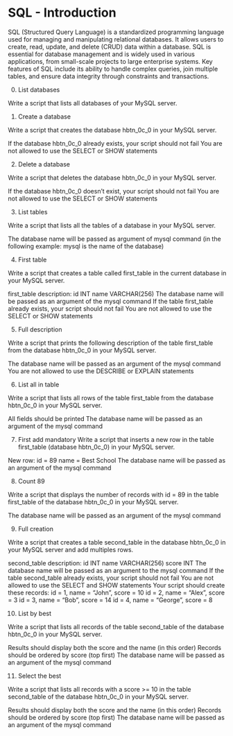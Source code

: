 # SQL - Introduction

SQL (Structured Query Language) is a standardized programming language used for managing and manipulating relational databases. It allows users to create, read, update, and delete (CRUD) data within a database. SQL is essential for database management and is widely used in various applications, from small-scale projects to large enterprise systems. Key features of SQL include its ability to handle complex queries, join multiple tables, and ensure data integrity through constraints and transactions.

0. List databases

Write a script that lists all databases of your MySQL server.

1. Create a database

Write a script that creates the database hbtn_0c_0 in your MySQL server.

If the database hbtn_0c_0 already exists, your script should not fail
You are not allowed to use the SELECT or SHOW statements

2. Delete a database

Write a script that deletes the database hbtn_0c_0 in your MySQL server.

If the database hbtn_0c_0 doesn’t exist, your script should not fail
You are not allowed to use the SELECT or SHOW statements

3. List tables

Write a script that lists all the tables of a database in your MySQL server.

The database name will be passed as argument of mysql command (in the following example: mysql is the name of the database)

4. First table

Write a script that creates a table called first_table in the current database in your MySQL server.

first_table description:
id INT
name VARCHAR(256)
The database name will be passed as an argument of the mysql command
If the table first_table already exists, your script should not fail
You are not allowed to use the SELECT or SHOW statements

5. Full description

Write a script that prints the following description of the table first_table from the database hbtn_0c_0 in your MySQL server.

The database name will be passed as an argument of the mysql command
You are not allowed to use the DESCRIBE or EXPLAIN statements

6. List all in table

Write a script that lists all rows of the table first_table from the database hbtn_0c_0 in your MySQL server.

All fields should be printed
The database name will be passed as an argument of the mysql command

7. First add
mandatory
Write a script that inserts a new row in the table first_table (database hbtn_0c_0) in your MySQL server.

New row:
id = 89
name = Best School
The database name will be passed as an argument of the mysql command

8. Count 89

Write a script that displays the number of records with id = 89 in the table first_table of the database hbtn_0c_0 in your MySQL server.

The database name will be passed as an argument of the mysql command

9. Full creation

Write a script that creates a table second_table in the database hbtn_0c_0 in your MySQL server and add multiples rows.

second_table description:
id INT
name VARCHAR(256)
score INT
The database name will be passed as an argument to the mysql command
If the table second_table already exists, your script should not fail
You are not allowed to use the SELECT and SHOW statements
Your script should create these records:
id = 1, name = “John”, score = 10
id = 2, name = “Alex”, score = 3
id = 3, name = “Bob”, score = 14
id = 4, name = “George”, score = 8

10. List by best

Write a script that lists all records of the table second_table of the database hbtn_0c_0 in your MySQL server.

Results should display both the score and the name (in this order)
Records should be ordered by score (top first)
The database name will be passed as an argument of the mysql command

11. Select the best

Write a script that lists all records with a score >= 10 in the table second_table of the database hbtn_0c_0 in your MySQL server.

Results should display both the score and the name (in this order)
Records should be ordered by score (top first)
The database name will be passed as an argument of the mysql command

